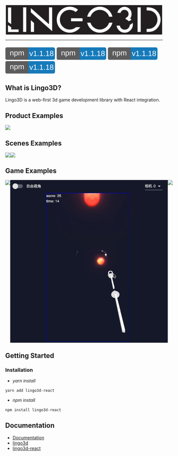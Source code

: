 <div align="center">
  <img width="500px" src="https://github.com/lingo3d/lingo3d-readme/blob/main/image/LINGO3Dlogo.png"/>
</div>


---
### [![npm][npm-image]][npm-url]   [![npm][npm-image]][npm-url]    [![npm][npm-image]][npm-url]   [![npm][npm-image]][npm-url]
[npm-image]: https://github.com/lingo3d/lingo3d-readme/blob/main/image/npm.svg
[npm-url]: https://www.npmjs.com/package/lingo3d-react


## What is Lingo3D?
Lingo3D is a web-first 3d game development library with React integration.
## Product Examples
<div style="display: flex; flex-wrap: nowrap">
  <img src="https://github.com/lingo3d/lingo3d-readme/blob/main/image/applewatch.gif"
  <img src="https://github.com/lingo3d/lingo3d-readme/blob/main/image/macbook.gif">
</div>

## Scenes Examples 
<div style="display: flex; flex-wrap: nowrap">
  <img src="https://github.com/lingo3d/lingo3d-readme/blob/main/image/pingpong.gif">
  <img src="https://github.com/lingo3d/lingo3d-readme/blob/main/image/fairytale.gif">
</div>

## Game Examples
<div style="display: flex; flex-wrap: nowrap">
  <img src="https://github.com/lingo3d/lingo3d-readme/blob/main/image/universe.gif">
  <img src="https://github.com/lingo3d/lingo3d-readme/blob/main/image/shotting.gif">
  <img src="https://github.com/lingo3d/lingo3d-readme/blob/main/image/gun.gif">
</div>



## Getting Started

### Installation

- *yarn install*

```bash
yarn add lingo3d-react
```
- *npm install*
```bash
npm install lingo3d-react
```

## Documentation
- [Documentation](https://www.lingo3d.com/documentation/)
- [lingo3d](https://www.npmjs.com/package/lingo3d)
- [lingo3d-react](https://www.npmjs.com/package/lingo3d-react)
